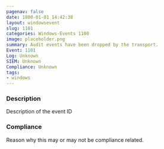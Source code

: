 ```yaml
---
pagenav: false
date: 1800-01-01 14:42:38
layout: windowsevent
slug: 1101
categories: Windows-Events 1100
image: placeholder.png
summary: Audit events have been dropped by the transport.
Event: 1101
Log: Unknown
SIEM: Unknown
Compliance: Unknown
tags:
- windows
---
```


### Description

Description of the event ID

### Compliance

Reason why this may or may not be compliance related.
